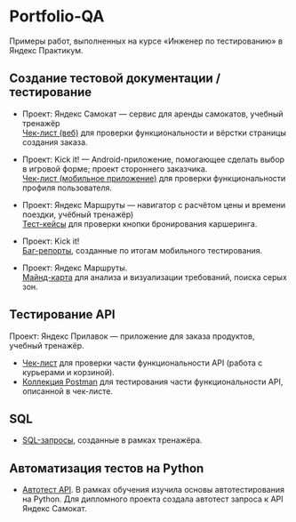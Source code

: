 # Portfolio-QA
Примеры работ, выполненных на курсе «Инженер по тестированию» в Яндекс Практикум.

## Создание тестовой документации / тестирование
- Проект: Яндекс Самокат — сервис для аренды самокатов, учебный тренажёр<br />[Чек-лист (веб)](https://docs.google.com/spreadsheets/d/1QjGNmV6ai5v4Wj9IXJyzcdIb-uWZDO6V-WxSdyHI3O0/edit?gid=614342265#gid=614342265) для проверки функциональности и вёрстки страницы создания заказа.

- Проект: Kick it! — Android-приложение, помогающее сделать выбор в игровой форме; проект стороннего заказчика.<br />[Чек-лист (мобильное приложение)](https://docs.google.com/spreadsheets/d/1QjGNmV6ai5v4Wj9IXJyzcdIb-uWZDO6V-WxSdyHI3O0/edit?gid=1927527035#gid=1927527035) для проверки функциональности профиля пользователя. 

- Проект: Яндекс Маршруты — навигатор с расчётом цены и времени поездки, учёбный тренажёр)<br />[Тест-кейсы](https://docs.google.com/document/d/1yKD2T9JaCTJD3FDSUtLL1-qTUFWAGWQrnfFdEoUIQq8/edit?usp=sharing) для проверки кнопки бронирования каршеринга. 

- Проект: Kick it!<br />[Баг-репорты](https://docs.google.com/spreadsheets/d/1QjGNmV6ai5v4Wj9IXJyzcdIb-uWZDO6V-WxSdyHI3O0/edit?gid=820042544#gid=820042544), созданные по итогам мобильного тестирования. 

- Проект: Яндекс Маршруты.<br />[Майнд-карта](https://miro.com/app/board/uXjVNnE-Css=/?share_link_id=149611593277) для анализа и визуализации требований, поиска серых зон. 

## Тестирование API
Проект: Яндекс Прилавок — приложение для заказа продуктов, учебный тренажёр.
- [Чек-лист](https://docs.google.com/spreadsheets/d/1QjGNmV6ai5v4Wj9IXJyzcdIb-uWZDO6V-WxSdyHI3O0/edit?gid=1553792215#gid=1553792215) для проверки части функциональности API (работа с курьерами и корзиной).
- [Коллекция Postman](https://web.postman.co/workspace/ac1f4474-1d2b-4a98-ac6e-8b205cb5cb22/documentation/36364965-348e487a-f915-41a2-a46f-3d14d4fd4b7d) для тестирования части функциональности API, описанной в чек-листе.

## SQL
- [SQL-запросы](https://github.com/Ksenia-Karpova/SQL/tree/main), созданные в рамках тренажёра.

## Автоматизация тестов на Python

- [Автотест API](https://github.com/Ksenia-Karpova/Final_project_QA). В рамках обучения изучила основы автотестирования на Python. Для дипломного проекта создала автотест запроса к API Яндекс Самокат.
